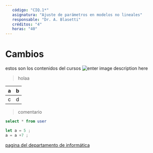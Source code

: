```yaml
---
   código: "CIQ.1*"
   asignatura: "Ajuste de parámetros en modelos no lineales"
   responsable: "Dr. A. Blasetti"
   créditos: "4"
   horas: "40"
---
```

# Cambios
estos son los contenidos del cursos
![enter image description here](https://i1.wp.com/diariocronica.com.ar/wp-content/uploads/2018/11/borrador-autom%C3%A1tico-133.jpg?fit=1200,800&ssl=1)

> holaa

| a | b |
|---|---|
| c | d |

> comentario



```sql
select * from user
```

```javascript
let a = 5 ;
a = a +7 ;
```
[pagina del departamento de informática](http://www.dinfo.ing.unp.edu.ar)
<!--stackedit_data:
eyJoaXN0b3J5IjpbLTgwMTQxNzQxNCwyMDc0NTA3NTE3LDI5Nz
c3MTc0MiwtMTQ3ODk2NDAzMywxMDM5MjY3NDg4LC03Mzc0Njgy
ODcsMTc4MDc2MzIzNCwtODAxNDE3NDE0LDE3MjEyNDYyNjcsMT
MzMzAxMTc3MSwtNDQzNzI0MDA0LDIwNzQ1MDc1MTcsMjk3Nzcx
NzQyLC0xNDc4OTY0MDMzLDEwMzkyNjc0ODgsLTczNzQ2ODI4Ny
wxNzgwNzYzMjM0LC04MDE0MTc0MTQsLTE3MDA2MzMzMTEsLTgw
MTQxNzQxNF19
-->